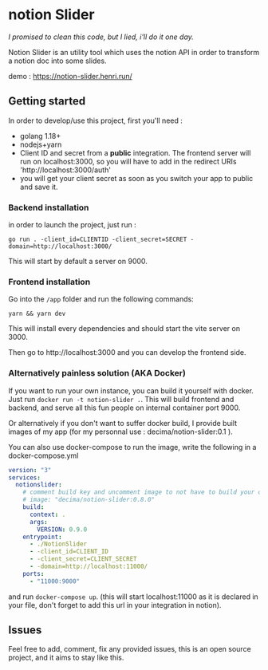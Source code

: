 # notion Slider

_I promised to clean this code, but I lied, i'll do it one day._ 

Notion Slider is an utility tool which uses the notion API in order to transform a notion doc into some slides. 

demo : https://notion-slider.henri.run/


## Getting started

In order to develop/use this project, first you'll need : 

- golang 1.18+
- nodejs+yarn
- Client ID and secret from a **public** integration. The frontend server will run on localhost:3000, so you will have to add in the redirect URIs 'http://localhost:3000/auth'
- you will get your client secret as soon as you switch your app to public and save it. 

### Backend installation

in order to launch the project, just run :
```
go run . -client_id=CLIENTID -client_secret=SECRET -domain=http://localhost:3000/
```

This will start by default a server on 9000.

### Frontend installation
Go into the `/app` folder and run the following commands:
```
yarn && yarn dev
```
This will install every dependencies and should start the vite server on 3000. 

Then go to http://localhost:3000 and you can develop the frontend side.

### Alternatively painless solution (AKA Docker)

If you want to run your own instance, you can build it yourself with docker.
Just run `docker run -t notion-slider .`. This will build frontend and backend, and serve all this fun people on internal container port 9000.

Or alternatively if you don't want to suffer docker build, I provide built images of my app (for my personnal use :  decima/notion-slider:0.1 ).



You can also use docker-compose to run the image, write the following in a docker-compose.yml

```yaml
version: "3"
services:
  notionslider:
    # comment build key and uncomment image to not have to build your own image.
    # image: "decima/notion-slider:0.8.0"
    build: 
      context: . 
      args:
        VERSION: 0.9.0
    entrypoint:
      - ./NotionSlider
      - -client_id=CLIENT_ID
      - -client_secret=CLIENT_SECRET
      - -domain=http://localhost:11000/
    ports:
      - "11000:9000"
```

and run `docker-compose up`. (this will start localhost:11000 as it is declared in your file, don't forget to add this url in your integration in notion).


## Issues

Feel free to add, comment, fix any provided issues, this is an open source project, and it aims to stay like this. 